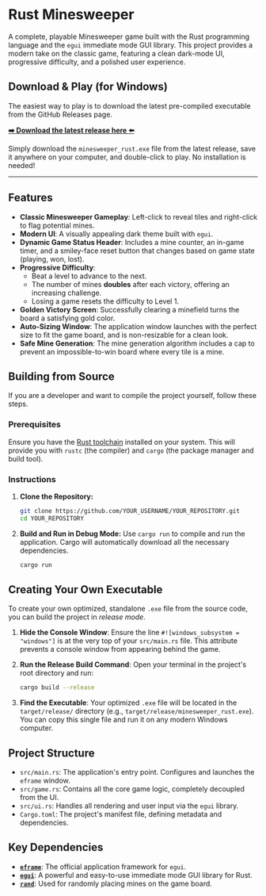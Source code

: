 # Rust Minesweeper

A complete, playable Minesweeper game built with the Rust programming language and the `egui` immediate mode GUI library. This project provides a modern take on the classic game, featuring a clean dark-mode UI, progressive difficulty, and a polished user experience.


## Download & Play (for Windows)

The easiest way to play is to download the latest pre-compiled executable from the GitHub Releases page.

**[➡️ Download the latest release here ⬅️](https://github.com/Wisteria-Princess/RustMinesweeper/releases/tag/v1.0.1)**

Simply download the `minesweeper_rust.exe` file from the latest release, save it anywhere on your computer, and double-click to play. No installation is needed!

---

## Features

-   **Classic Minesweeper Gameplay**: Left-click to reveal tiles and right-click to flag potential mines.
-   **Modern UI**: A visually appealing dark theme built with `egui`.
-   **Dynamic Game Status Header**: Includes a mine counter, an in-game timer, and a smiley-face reset button that changes based on game state (playing, won, lost).
-   **Progressive Difficulty**:
    -   Beat a level to advance to the next.
    -   The number of mines **doubles** after each victory, offering an increasing challenge.
    -   Losing a game resets the difficulty to Level 1.
-   **Golden Victory Screen**: Successfully clearing a minefield turns the board a satisfying gold color.
-   **Auto-Sizing Window**: The application window launches with the perfect size to fit the game board, and is non-resizable for a clean look.
-   **Safe Mine Generation**: The mine generation algorithm includes a cap to prevent an impossible-to-win board where every tile is a mine.

## Building from Source

If you are a developer and want to compile the project yourself, follow these steps.

### Prerequisites

Ensure you have the [Rust toolchain](https://www.rust-lang.org/tools/install) installed on your system. This will provide you with `rustc` (the compiler) and `cargo` (the package manager and build tool).

### Instructions

1.  **Clone the Repository:**
    ```sh
    git clone https://github.com/YOUR_USERNAME/YOUR_REPOSITORY.git
    cd YOUR_REPOSITORY
    ```

2.  **Build and Run in Debug Mode:**
    Use `cargo run` to compile and run the application. Cargo will automatically download all the necessary dependencies.
    ```sh
    cargo run
    ```

## Creating Your Own Executable

To create your own optimized, standalone `.exe` file from the source code, you can build the project in *release mode*.

1.  **Hide the Console Window**: Ensure the line `#![windows_subsystem = "windows"]` is at the very top of your `src/main.rs` file. This attribute prevents a console window from appearing behind the game.

2.  **Run the Release Build Command**: Open your terminal in the project's root directory and run:
    ```sh
    cargo build --release
    ```

3.  **Find the Executable**: Your optimized `.exe` file will be located in the `target/release/` directory (e.g., `target/release/minesweeper_rust.exe`). You can copy this single file and run it on any modern Windows computer.

## Project Structure

-   `src/main.rs`: The application's entry point. Configures and launches the `eframe` window.
-   `src/game.rs`: Contains all the core game logic, completely decoupled from the UI.
-   `src/ui.rs`: Handles all rendering and user input via the `egui` library.
-   `Cargo.toml`: The project's manifest file, defining metadata and dependencies.

## Key Dependencies

-   [**`eframe`**](https://crates.io/crates/eframe): The official application framework for `egui`.
-   [**`egui`**](https://crates.io/crates/egui): A powerful and easy-to-use immediate mode GUI library for Rust.
-   [**`rand`**](https://crates.io/crates/rand): Used for randomly placing mines on the game board.

